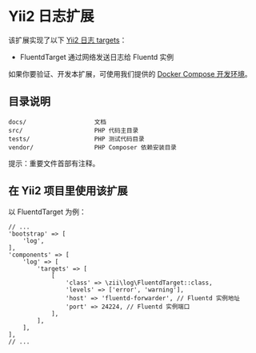 # Yii2 日志扩展

该扩展实现了以下 [Yii2 日志 targets](https://www.yiiframework.com/doc/guide/2.0/en/runtime-logging#log-targets)：

- FluentdTarget 通过网络发送日志给 Fluentd 实例

如果你要验证、开发本扩展，可使用我们提供的 [Docker Compose 开发环境](https://github.com/benbanfa/zii-log-dev)。

## 目录说明

    docs/                   文档
    src/                    PHP 代码主目录
    tests/                  PHP 测试代码目录
    vendor/                 PHP Composer 依赖安装目录

提示：重要文件首部有注释。

## 在 Yii2 项目里使用该扩展

以 FluentdTarget 为例：

    // ...
    'bootstrap' => [
        'log',
    ],
    'components' => [
        'log' => [
            'targets' => [
                [
                    'class' => \zii\log\FluentdTarget::class,
                    'levels' => ['error', 'warning'],
                    'host' => 'fluentd-forwarder', // Fluentd 实例地址
                    'port' => 24224, // Fluentd 实例端口
                ],
            ],
        ],
    ],
    // ...

